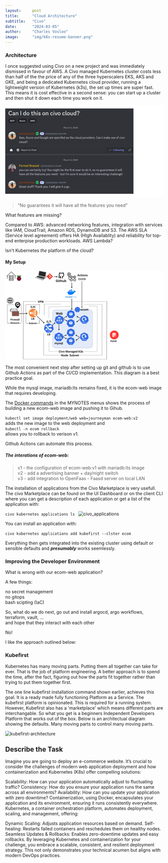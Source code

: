 ```yaml
---
layout:     post
title:      "Cloud Architecture"
subtitle:   "Civo"
date:       "2024-03-05"
author:     "Charles Vosloo"
image:      "img/k8s-resume-banner.png"
---
```

### Architecture
I once suggested using Civo on a new project and was immediately dismissed in favour of AWS. A Civo managed Kubernetes cluster costs less than half of the the price of any of the three hyperscalers EKS, AKS and GKE, and being a dedicated Kubernetes cloud provider, running a lightweight version of Kubernetes (k3s), the set up times are super fast. This means it is cost effective in a second sense: you can start up a cluster and then shut it down each time you work on it.


![screenshot](/img/discord_chat3.png)



> "No guarantees it will have all the features you need"  

What features are missing? 

Compared to AWS: advanced networking features, integration with services like IAM, CloudTrail, Amazon RDS, DynamoDB and S3. The AWS SLA (Service level agreement) offers HA (HIgh Availablity) and reliability for top-end enterpise production workloads. AWS Lambda?  

Isn't Kubernetes *the* platform of the cloud?  


#### My Setup  





![cloud-arch](/img/cloud_diagram.png)

The most convenient next step after setting up git and github is to use Github Actions as part of the CI/CD implementation. This diagram is a best practice goal.   
<!-- After that, setting up Flux or ArgoCD provides a full CI/CD GitOps environment. -->

While the mysql image, mariadb:lts remains fixed, it is the ecom-web image that requires developing.
 
The [Docker commands](docker_commands.md) in the MYNOTES menus shows the process of building a new ecom-web image and pushing it to Gihub.  

```kubectl set image deployment/web web=journeyman ecom-web:v2```    
adds the new image to the web deployment and  
``` kubectl -n ecom rollback  ```  
allows you to rollback to verison v1. 

Github Acitons can automate this process.

##### The interations of ecom-web:  
  
> v1 - the configuration of ecom-web:v1 with mariadb:lts image  
> v2 - add a advertising banner + day/night switch  
> v3 - add integration to OpenFaas - Faasd server on local LAN  


The installation of applications from the Civo Marketplace is very usefull. The civo Marketplace can be found on the UI Dashboard or on the client CLI where you can get a description of each application or get a list of the application with:  

```civo kubernetes applications ls ```
![civo_applications](/img/civo_applications2.png)

You can install an application with: 

``` civo kubernetes applications add kubefirst --clster ecom ```  

Everything then gets integrated into the existing cluster using default or sensible defaults and ***presumably*** works seemlessly. <!--Helm is used under the hood.-->  
<!-- , but the integration is smoother than with vanilla helm. -->


### Improving the Developer Environment

What is wrong with our ecom-web application?  

<!-- Nothing necessarily; DevOps is about improving and automating:    -->
A few things:

no secret management  
no gitops  
bash scipting (IaC)

So, what do we do next, go out and install argocd, argo workflows,   terraform, vault, ...  
and hope that they interact with each other  

No!

I like the approach outlined below:

### Kubefirst

Kubernetes has many moving parts.  Putting them all together can take for ever. That is the job of platform engineering. A better approach is to spend the time, after the fact, figuring out how the parts fit together rather than trying to put them together first.

The one line kubefirst installation command shown earlier, achieves this goal. It is a ready made fully functioning Platform as a Service. The kubefirst platform is opinionated. This is required for a running system. However, Kubefirst also has a 'marketplace' which means different parts are interchangable. So what you get is a beginners Independent Developers Platform that works out of the box. Below is an architectual diagram showing the defaults. Many moving parts to control many moving parts.        














![kubefirst-architecture](/img/kubefirst-arch.png)
















<!-- ## Screenshots

![screenshot](/img/fullscreenshot.png)

**Post**
![screenshot](/img/post.png)

**Search**
![screenshot](/img/sitesearch.png)

**Disqus**
![screenshot](/img/disqus.png)
-->





## Describe the Task

Imagine you are going to deploy an e-commerce website. It’s crucial to consider the challenges of modern web application deployment and how containerization and Kubernetes (K8s) offer compelling solutions:

Scalability: How can your application automatically adjust to fluctuating traffic?
Consistency: How do you ensure your application runs the same across all environments?
Availability: How can you update your application with zero downtime?
Containerization, using Docker, encapsulates your application and its environment, ensuring it runs consistently everywhere. Kubernetes, a container orchestration platform, automates deployment, scaling, and management, offering:

Dynamic Scaling: Adjusts application resources based on demand.
Self-healing: Restarts failed containers and reschedules them on healthy nodes.
Seamless Updates & Rollbacks: Enables zero-downtime updates and easy rollbacks.
By leveraging Kubernetes and containerization for your challenge, you embrace a scalable, consistent, and resilient deployment strategy. This not only demonstrates your technical acumen but aligns with modern DevOps practices.